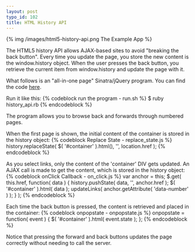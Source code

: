 ```yaml
--- 
layout: post
typo_id: 102
title: HTML History API
---
```

{% img /images/html5-history-api.png The Example App %}

<p>
The HTML5 history API allows AJAX-based sites to avoid "breaking the back button". Every time you update the page, you store the new content is the window.history object. When the user presses the back button, you retrieve the current item from window.history and update the page with it.
</p>

<!--more-->

<p>
What follows is an "all-in-one page" Sinatra/jQuery program. You can find the code <a href="https://gist.github.com/1090336">here</a>.
</p>

Run it like this:
{% codeblock run the program - run.sh %}
  $ ruby history_api.rb
{% endcodeblock %}

The program allows you to browse back and forwards through numbered pages.

When the first page is shown, the initial content of the container is stored in the history object:
{% codeblock Replace State - replace_state.js %}
history.replaceState( $( '#container' ).html(), '', location.href );
{% endcodeblock %}

As you select links, only the content of the 'container' DIV gets updated. An AJAX call is made to get the content, which is stored in the history object:
{% codeblock onClick Callback - on_click.js %}
   var anchor = this;
    $.get( this.href, function( data ) {
      history.pushState( data, '', anchor.href );
      $( '#container' ).html( data );
      updateLinks( anchor.getAttribute( 'data-number' ) );
    } );
{% endcodeblock %}

Each time the back button is pressed, the content is retrieved and placed in the container:
{% codeblock onpopstate - onpopstate.js %}
onpopstate = function( event ) {
  $( '#container' ).html( event.state );
};
{% endcodeblock %}

<p>
Notice that pressing the forward and back buttons updates the page correctly without needing to call the server.
</p>
